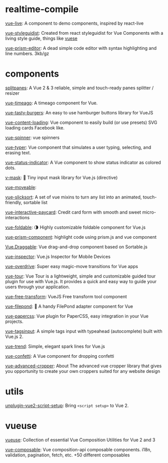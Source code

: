 # realtime-compile

[vue-live](https://github.com/vue-styleguidist/vue-live): A component to demo components, inspired by react-live

[vue-styleguidist](https://github.com/vue-styleguidist/vue-styleguidist): Created from react styleguidist for Vue Components with a living style guide, things like [vuese](https://github.com/vuese/vuese)

[vue-prism-editor](https://github.com/stars/theniceangel/lists/vue): A dead simple code editor with syntax highlighting and line numbers. 3kb/gz

# components

[splitpanes](https://github.com/antoniandre/splitpanes): A Vue 2 & 3 reliable, simple and touch-ready panes splitter / resizer

[vue-timeago](https://github.com/egoist/vue-timeago): A timeago component for Vue. 

[vue-tasty-burgers](https://github.com/imfaber/vue-tasty-burgers): An easy to use hamburger buttons library for VueJS

[vue-content-loading](https://github.com/LucasLeandro1204/vue-content-loading): Vue component to easily build (or use presets) SVG loading cards Facebook like.

[vue-spinner](https://github.com/greyby/vue-spinner): vue spinners

[vue-typer](https://github.com/cngu/vue-typer): Vue component that simulates a user typing, selecting, and erasing text.

[vue-status-indicator](https://github.com/coderdiaz/vue-status-indicatorr): A Vue component to show status indicator as colored dots.

[v-mask](https://github.com/probil/v-mask): 🔡 Tiny input mask library for Vue.js (directive)

[vue-moveable](https://github.com/daybrush/moveable): 

[vue-slicksort](https://github.com/Jexordexan/vue-slicksort): A set of vue mixins to turn any list into an animated, touch-friendly, sortable list

[vue-interactive-paycard](https://github.com/muhammed/vue-interactive-paycard): Credit card form with smooth and sweet micro-interactions

[vue-foldable](https://github.com/ulivz/vue-foldable): 🌗 Highly customizable foldable component for Vue.js

[vue-prism-component](https://github.com/egoist/vue-prism-component): highlight code using prism.js and vue component

[Vue.Draggable](https://github.com/SortableJS/Vue.Draggable): Vue drag-and-drop component based on Sortable.js

[vue-inspector](https://github.com/calirojas506/vue-inspector): Vue.js Inspector for Mobile Devices

[vue-overdrive](https://github.com/mattrothenberg/vue-overdrive): Super easy magic-move transitions for Vue apps

[vue-tour](https://github.com/pulsardev/vue-tour): Vue Tour is a lightweight, simple and customizable guided tour plugin for use with Vue.js. It provides a quick and easy way to guide your users through your application.

[vue-free-transform](https://github.com/skmail/vue-free-transform): VueJS Free transform tool component

[vue-filepond](https://github.com/pqina/vue-filepond): 🔌 A handy FilePond adapter component for Vue

[vue-papercss](https://github.com/papercss/vue-papercss): Vue plugin for PaperCSS, easy integration in your Vue projects.

[vue-tagsinput](https://github.com/voerro/vue-tagsinput): A simple tags input with typeahead (autocomplete) built with Vue.js 2.

[vue-trend](https://github.com/QingWei-Li/vue-trend): Simple, elegant spark lines for Vue.js

[vue-confetti](https://github.com/alexandermendes/vue-confetti): A Vue component for dropping confetti

[vue-advanced-cropper](https://github.com/Norserium/vue-advanced-cropper): About
The advanced vue cropper library that gives you opportunity to create your own croppers suited for any website design

# utils

[unplugin-vue2-script-setup](https://github.com/antfu/unplugin-vue2-script-setup): Bring `<script setup>` to Vue 2.

# vueuse

[vueuse](https://github.com/vueuse/vueuse): Collection of essential Vue Composition Utilities for Vue 2 and 3

[vue-composable](https://github.com/pikax/vue-composable): Vue composition-api composable components. i18n, validation, pagination, fetch, etc. +50 different composables
